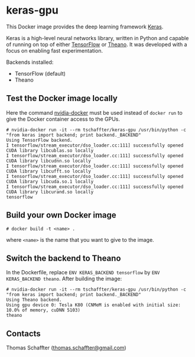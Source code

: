 # keras-gpu
This Docker image provides the deep learning framework [Keras](https://keras.io/).

Keras is a high-level neural networks library, written in Python and capable of running on top of either [TensorFlow](https://www.tensorflow.org/) or [Theano](http://deeplearning.net/software/theano/). It was developed with a focus on enabling fast experimentation. 

Backends installed:
- TensorFlow (default)
- Theano

## Test the Docker image locally
Here the command [nvidia-docker](https://github.com/NVIDIA/nvidia-docker) must be used instead of `docker run` to give the Docker container access to the GPUs.

```
# nvidia-docker run -it --rm tschaffter/keras-gpu /usr/bin/python -c "from keras import backend; print backend._BACKEND"
Using TensorFlow backend.
I tensorflow/stream_executor/dso_loader.cc:111] successfully opened CUDA library libcublas.so locally
I tensorflow/stream_executor/dso_loader.cc:111] successfully opened CUDA library libcudnn.so locally
I tensorflow/stream_executor/dso_loader.cc:111] successfully opened CUDA library libcufft.so locally
I tensorflow/stream_executor/dso_loader.cc:111] successfully opened CUDA library libcuda.so.1 locally
I tensorflow/stream_executor/dso_loader.cc:111] successfully opened CUDA library libcurand.so locally
tensorflow
```

## Build your own Docker image

```
# docker build -t <name> .
```
where `<name>` is the name that you want to give to the image.

## Switch the backend to Theano
In the Dockerfile, replace `ENV KERAS_BACKEND tensorflow` by `ENV KERAS_BACKEND theano`. After building the image:

```
# nvidia-docker run -it --rm tschaffter/keras-gpu /usr/bin/python -c "from keras import backend; print backend._BACKEND"
Using Theano backend.
Using gpu device 0: Tesla K80 (CNMeM is enabled with initial size: 10.0% of memory, cuDNN 5103)
theano
```

## Contacts
Thomas Schaffter (thomas.schaffter@gmail.com)
